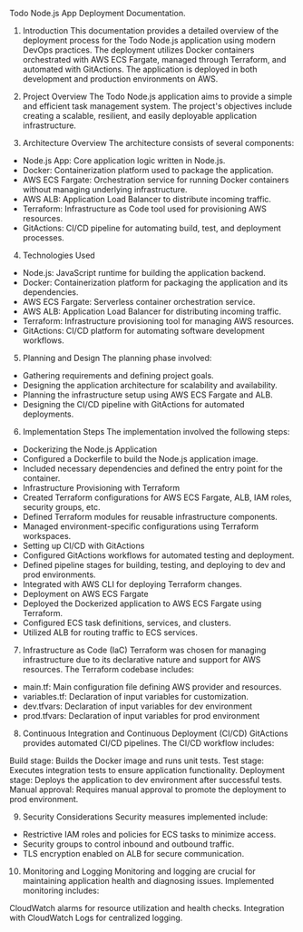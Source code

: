 Todo Node.js App Deployment Documentation.
1. Introduction
This documentation provides a detailed overview of the deployment process for the Todo Node.js application using modern DevOps practices. The deployment utilizes Docker containers orchestrated with AWS ECS Fargate, managed through Terraform, and automated with GitActions. The application is deployed in both development and production environments on AWS.

2. Project Overview
The Todo Node.js application aims to provide a simple and efficient task management system. The project's objectives include creating a scalable, resilient, and easily deployable application infrastructure.

3. Architecture Overview
The architecture consists of several components:

- Node.js App: Core application logic written in Node.js.
- Docker: Containerization platform used to package the application.
- AWS ECS Fargate: Orchestration service for running Docker containers without managing underlying infrastructure.
- AWS ALB: Application Load Balancer to distribute incoming traffic.
- Terraform: Infrastructure as Code tool used for provisioning AWS resources.
- GitActions: CI/CD pipeline for automating build, test, and deployment processes.

4. Technologies Used
- Node.js: JavaScript runtime for building the application backend.
- Docker: Containerization platform for packaging the application and its dependencies.
- AWS ECS Fargate: Serverless container orchestration service.
- AWS ALB: Application Load Balancer for distributing incoming traffic.
- Terraform: Infrastructure provisioning tool for managing AWS resources.
- GitActions: CI/CD platform for automating software development workflows.

5. Planning and Design
The planning phase involved:

- Gathering requirements and defining project goals.
- Designing the application architecture for scalability and availability.
- Planning the infrastructure setup using AWS ECS Fargate and ALB.
- Designing the CI/CD pipeline with GitActions for automated deployments.

6. Implementation Steps
The implementation involved the following steps:

- Dockerizing the Node.js Application
- Configured a Dockerfile to build the Node.js application image.
- Included necessary dependencies and defined the entry point for the container.
- Infrastructure Provisioning with Terraform
- Created Terraform configurations for AWS ECS Fargate, ALB, IAM roles, security groups, etc.
- Defined Terraform modules for reusable infrastructure components.
- Managed environment-specific configurations using Terraform workspaces.
- Setting up CI/CD with GitActions
- Configured GitActions workflows for automated testing and deployment.
- Defined pipeline stages for building, testing, and deploying to dev and prod environments.
- Integrated with AWS CLI for deploying Terraform changes.
- Deployment on AWS ECS Fargate
- Deployed the Dockerized application to AWS ECS Fargate using Terraform.
- Configured ECS task definitions, services, and clusters.
- Utilized ALB for routing traffic to ECS services.

7. Infrastructure as Code (IaC)
Terraform was chosen for managing infrastructure due to its declarative nature and support for AWS resources. The Terraform codebase includes:

- main.tf: Main configuration file defining AWS provider and resources.
- variables.tf: Declaration of input variables for customization.
- dev.tfvars: Declaration of input variables for dev environment
- prod.tfvars: Declaration of input variables for prod environment

8. Continuous Integration and Continuous Deployment (CI/CD)
GitActions provides automated CI/CD pipelines. The CI/CD workflow includes:

Build stage: Builds the Docker image and runs unit tests.
Test stage: Executes integration tests to ensure application functionality.
Deployment stage: Deploys the application to dev environment after successful tests.
Manual approval: Requires manual approval to promote the deployment to prod environment.

9. Security Considerations
Security measures implemented include:

- Restrictive IAM roles and policies for ECS tasks to minimize access.
- Security groups to control inbound and outbound traffic.
- TLS encryption enabled on ALB for secure communication.

10. Monitoring and Logging
Monitoring and logging are crucial for maintaining application health and diagnosing issues. Implemented monitoring includes:

CloudWatch alarms for resource utilization and health checks.
Integration with CloudWatch Logs for centralized logging.